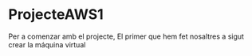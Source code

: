# ProjecteAWS1
Per a comenzar amb el projecte, 
El primer que hem fet nosaltres a sigut crear la máquina virtual
